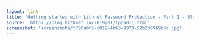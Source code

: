 ```yaml
---
layout: link
title: "Getting started with Lithnet Password Protection - Part 1 - Blocking compromised passwords with the 'Have I Been Pwned?' password list"
source: 'https://blog.lithnet.io/2019/01/lppad-1.html'
screenshot: 'screenshots/f790abf5-c012-4b63-9970-52b2d6969b3d.jpg'
---
```


